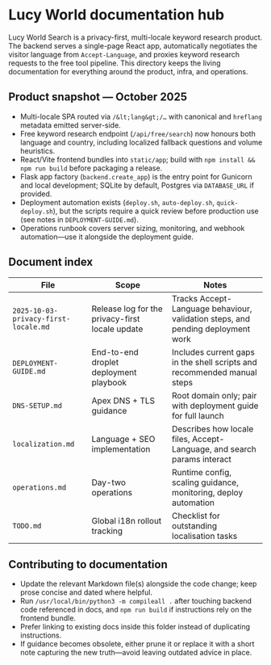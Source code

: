 # Lucy World documentation hub

Lucy World Search is a privacy-first, multi-locale keyword research product. The backend serves a single-page React app, automatically negotiates the visitor language from `Accept-Language`, and proxies keyword research requests to the free tool pipeline. This directory keeps the living documentation for everything around the product, infra, and operations.

## Product snapshot — October 2025

- Multi-locale SPA routed via `/&lt;lang&gt;/…` with canonical and `hreflang` metadata emitted server-side.
- Free keyword research endpoint (`/api/free/search`) now honours both language and country, including localized fallback questions and volume heuristics.
- React/Vite frontend bundles into `static/app`; build with `npm install && npm run build` before packaging a release.
- Flask app factory (`backend.create_app`) is the entry point for Gunicorn and local development; SQLite by default, Postgres via `DATABASE_URL` if provided.
- Deployment automation exists (`deploy.sh`, `auto-deploy.sh`, `quick-deploy.sh`), but the scripts require a quick review before production use (see notes in `DEPLOYMENT-GUIDE.md`).
- Operations runbook covers server sizing, monitoring, and webhook automation—use it alongside the deployment guide.

## Document index

| File | Scope | Notes |
| --- | --- | --- |
| `2025-10-03-privacy-first-locale.md` | Release log for the privacy-first locale update | Tracks Accept-Language behaviour, validation steps, and pending deployment work |
| `DEPLOYMENT-GUIDE.md` | End-to-end droplet deployment playbook | Includes current gaps in the shell scripts and recommended manual steps |
| `DNS-SETUP.md` | Apex DNS + TLS guidance | Root domain only; pair with deployment guide for full launch |
| `localization.md` | Language + SEO implementation | Describes how locale files, Accept-Language, and search params interact |
| `operations.md` | Day-two operations | Runtime config, scaling guidance, monitoring, deploy automation |
| `TODO.md` | Global i18n rollout tracking | Checklist for outstanding localisation tasks |

## Contributing to documentation

- Update the relevant Markdown file(s) alongside the code change; keep prose concise and dated where helpful.
- Run `/usr/local/bin/python3 -m compileall .` after touching backend code referenced in docs, and `npm run build` if instructions rely on the frontend bundle.
- Prefer linking to existing docs inside this folder instead of duplicating instructions.
- If guidance becomes obsolete, either prune it or replace it with a short note capturing the new truth—avoid leaving outdated advice in place.
